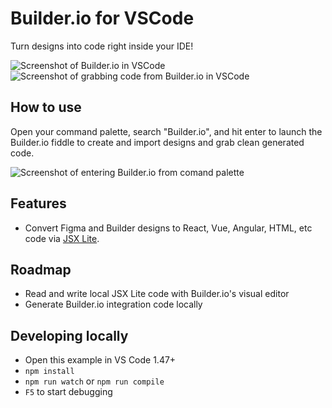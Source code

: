 # Builder.io for VSCode

Turn designs into code right inside your IDE!

<img src="https://cdn.builder.io/api/v1/image/assets%2FYJIGb4i01jvw0SRdL5Bt%2Fb047e4f59048449a980697c9a12eaf3f" alt="Screenshot of Builder.io in VSCode" />
<img src="https://cdn.builder.io/api/v1/image/assets%2FYJIGb4i01jvw0SRdL5Bt%2F1d59909e2a214c79ad2b1e8ad3fb8245" alt="Screenshot of grabbing code from Builder.io in VSCode" />

## How to use

Open your command palette, search "Builder.io", and hit enter to launch the Builder.io fiddle to create and import designs and grab clean generated code.

<img alt="Screenshot of entering Builder.io from comand palette" src="https://cdn.builder.io/api/v1/image/assets%2FYJIGb4i01jvw0SRdL5Bt%2F9f950bd9d3c74570b1c84edf39a5f976" />

## Features

- Convert Figma and Builder designs to React, Vue, Angular, HTML, etc code via [JSX Lite](https://github.com/builderio/jsx-lite).

## Roadmap

- Read and write local JSX Lite code with Builder.io's visual editor
- Generate Builder.io integration code locally

## Developing locally

- Open this example in VS Code 1.47+
- `npm install`
- `npm run watch` or `npm run compile`
- `F5` to start debugging

